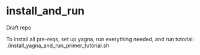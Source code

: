 # install_and_run
Draft repo


To install all pre-reqs, set up yagna, run everything needed, and run tutorial:
./install_yagna_and_run_primer_tutorial.sh


